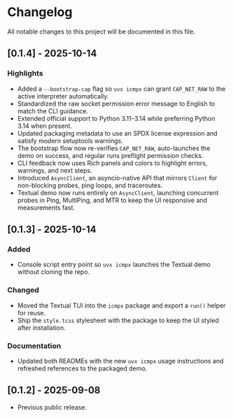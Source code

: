 # Changelog

All notable changes to this project will be documented in this file.

## [0.1.4] - 2025-10-14

### Highlights

- Added a `--bootstrap-cap` flag so `uvx icmpx` can grant `CAP_NET_RAW` to the active interpreter automatically.
- Standardized the raw socket permission error message to English to match the CLI guidance.
- Extended official support to Python 3.11–3.14 while preferring Python 3.14 when present.
- Updated packaging metadata to use an SPDX license expression and satisfy modern setuptools warnings.
- The bootstrap flow now re-verifies `CAP_NET_RAW`, auto-launches the demo on success, and regular runs preflight permission checks.
- CLI feedback now uses Rich panels and colors to highlight errors, warnings, and next steps.
- Introduced `AsyncClient`, an asyncio-native API that mirrors `Client` for non-blocking probes, ping loops, and traceroutes.
- Textual demo now runs entirely on `AsyncClient`, launching concurrent probes in Ping, MultiPing, and MTR to keep the UI responsive and measurements fast.

## [0.1.3] - 2025-10-14

### Added

- Console script entry point so `uvx icmpx` launches the Textual demo without cloning the repo.

### Changed

- Moved the Textual TUI into the `icmpx` package and export a `run()` helper for reuse.
- Ship the `style.tcss` stylesheet with the package to keep the UI styled after installation.

### Documentation

- Updated both READMEs with the new `uvx icmpx` usage instructions and refreshed references to the packaged demo.

## [0.1.2] - 2025-09-08

- Previous public release.
